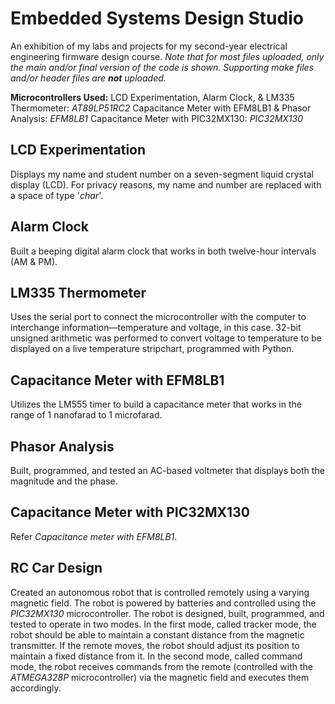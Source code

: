 # Embedded Systems Design Studio
An exhibition of my labs and projects for my second-year electrical engineering firmware design course. *Note that for most files uploaded, only the main and/or final version of the code is shown. Supporting make files and/or header files are **not** uploaded.* 

**Microcontrollers Used:**
LCD Experimentation, Alarm Clock, & LM335 Thermometer: *AT89LP51RC2*
Capacitance Meter with EFM8LB1 & Phasor Analysis: *EFM8LB1*
Capacitance Meter with PIC32MX130: *PIC32MX130*

## LCD Experimentation
Displays my name and student number on a seven-segment liquid crystal display (LCD). For privacy reasons, my name and number are replaced with a space of type '*char*'.

## Alarm Clock
Built a beeping digital alarm clock that works in both twelve-hour intervals (AM & PM).

## LM335 Thermometer
Uses the serial port to connect the microcontroller with the computer to interchange information—temperature and voltage, in this case. 32-bit unsigned arithmetic was performed to convert voltage to temperature to be displayed on a live temperature stripchart, programmed with Python.  

## Capacitance Meter with EFM8LB1
Utilizes the LM555 timer to build a capacitance meter that works in the range of 1 nanofarad to 1 microfarad.

## Phasor Analysis
Built, programmed, and tested an AC-based voltmeter that displays both the magnitude and the phase.

## Capacitance Meter with PIC32MX130
Refer *Capacitance meter with EFM8LB1*.

## RC Car Design
Created an autonomous robot that is controlled remotely using a varying magnetic field. The robot is powered by batteries and controlled using the *PIC32MX130* microcontroller. The robot is designed, built, programmed, and tested to operate in two modes. In the first mode, called tracker mode, the robot should be able to maintain a constant distance from the magnetic transmitter. If the remote moves, the robot should adjust its position to maintain a fixed distance from it. In the second mode, called command mode, the robot receives commands from the remote (controlled with the *ATMEGA328P* microcontroller) via the magnetic field and executes them accordingly.
